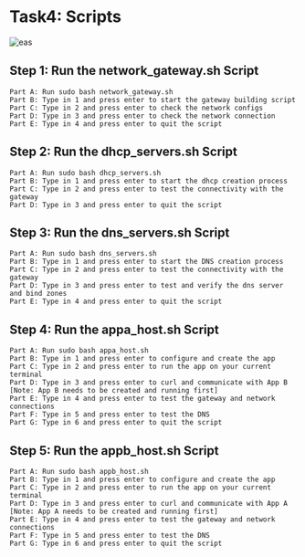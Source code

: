 # Task4: Scripts
![eas]([https://user-images.githubusercontent.com/32731620/119276191-6c28a100-bc11-11eb-92f1-78bfd851af10.png](https://lh3.googleusercontent.com/p/AF1QipPz26v0rGDhDT2nernW-XNLiLZzQvB3kM9_4Tuz=s1360-w1360-h1020))

## Step 1: Run the network_gateway.sh Script
    Part A: Run sudo bash network_gateway.sh
    Part B: Type in 1 and press enter to start the gateway building script
    Part C: Type in 2 and press enter to check the network configs
    Part D: Type in 3 and press enter to check the network connection
    Part E: Type in 4 and press enter to quit the script

## Step 2: Run the dhcp_servers.sh Script
    Part A: Run sudo bash dhcp_servers.sh
    Part B: Type in 1 and press enter to start the dhcp creation process
    Part C: Type in 2 and press enter to test the connectivity with the gateway
    Part D: Type in 3 and press enter to quit the script

## Step 3: Run the dns_servers.sh Script
    Part A: Run sudo bash dns_servers.sh
    Part B: Type in 1 and press enter to start the DNS creation process
    Part C: Type in 2 and press enter to test the connectivity with the gateway
    Part D: Type in 3 and press enter to test and verify the dns server and bind zones
    Part E: Type in 4 and press enter to quit the script

## Step 4: Run the appa_host.sh Script
    Part A: Run sudo bash appa_host.sh
    Part B: Type in 1 and press enter to configure and create the app
    Part C: Type in 2 and press enter to run the app on your current terminal
    Part D: Type in 3 and press enter to curl and communicate with App B [Note: App B needs to be created and running first]
    Part E: Type in 4 and press enter to test the gateway and network connections
    Part F: Type in 5 and press enter to test the DNS
    Part G: Type in 6 and press enter to quit the script

## Step 5: Run the appb_host.sh Script
    Part A: Run sudo bash appb_host.sh
    Part B: Type in 1 and press enter to configure and create the app
    Part C: Type in 2 and press enter to run the app on your current terminal
    Part D: Type in 3 and press enter to curl and communicate with App A [Note: App A needs to be created and running first]
    Part E: Type in 4 and press enter to test the gateway and network connections
    Part F: Type in 5 and press enter to test the DNS
    Part G: Type in 6 and press enter to quit the script
    
